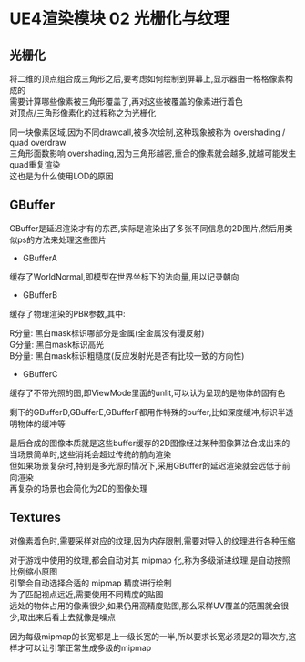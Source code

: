 # UE4渲染模块 02 光栅化与纹理
## 光栅化
将二维的顶点组合成三角形之后,要考虑如何绘制到屏幕上,显示器由一格格像素构成的  
需要计算哪些像素被三角形覆盖了,再对这些被覆盖的像素进行着色  
对顶点/三角形像素化的过程称之为光栅化  

同一块像素区域,因为不同drawcall,被多次绘制,这种现象被称为 overshading / quad overdraw  
三角形面数影响 overshading,因为三角形越密,重合的像素就会越多,就越可能发生quad重复渲染  
这也是为什么使用LOD的原因  

## GBuffer
GBuffer是延迟渲染才有的东西,实际是渲染出了多张不同信息的2D图片,然后用类似ps的方法来处理这些图片  

+ GBufferA  

缓存了WorldNormal,即模型在世界坐标下的法向量,用以记录朝向  

+ GBufferB  

缓存了物理渲染的PBR参数,其中:  

R分量: 黑白mask标识哪部分是金属(全金属没有漫反射)  
G分量: 黑白mask标识高光  
B分量: 黑白mask标识粗糙度(反应发射光是否有比较一致的方向性)  

+ GBufferC  

缓存了不带光照的图,即ViewMode里面的unlit,可以认为呈现的是物体的固有色  

剩下的GBufferD,GBufferE,GBufferF都用作特殊的buffer,比如深度缓冲,标识半透明物体的缓冲等  

最后合成的图像本质就是这些buffer缓存的2D图像经过某种图像算法合成出来的  
当场景简单时,这些消耗会超过传统的前向渲染  
但如果场景复杂时,特别是多光源的情况下,采用GBuffer的延迟渲染就会远低于前向渲染  
再复杂的场景也会简化为2D的图像处理  

## Textures
对像素着色时,需要采样对应的纹理,因为内存限制,需要对导入的纹理进行各种压缩  

对于游戏中使用的纹理,都会自动对其 mipmap 化,称为多级渐进纹理,是自动按照比例缩小原图  
引擎会自动选择合适的 mipmap 精度进行绘制  
为了匹配视点远近,需要使用不同精度的贴图  
远处的物体占用的像素很少,如果仍用高精度贴图,那么采样UV覆盖的范围就会很少,取出来后看上去就像是噪点  

因为每级mipmap的长宽都是上一级长宽的一半,所以要求长宽必须是2的幂次方,这样才可以让引擎正常生成多级的mipmap  
